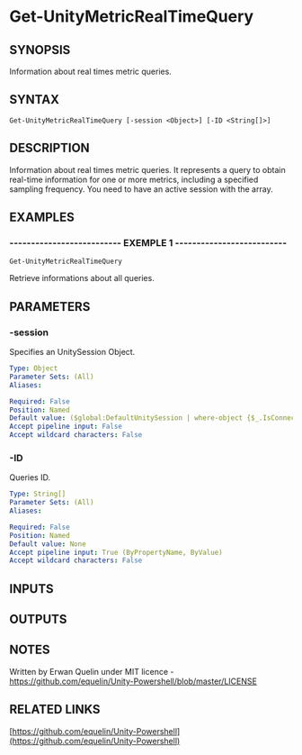 # Get-UnityMetricRealTimeQuery

## SYNOPSIS
Information about real times metric queries.

## SYNTAX

```
Get-UnityMetricRealTimeQuery [-session <Object>] [-ID <String[]>]
```

## DESCRIPTION
Information about real times metric queries.
It represents a query to obtain real-time information for one or more metrics, including a specified sampling frequency. 
You need to have an active session with the array.

## EXAMPLES

### -------------------------- EXEMPLE 1 --------------------------
```
Get-UnityMetricRealTimeQuery
```

Retrieve informations about all queries.

## PARAMETERS

### -session
Specifies an UnitySession Object.

```yaml
Type: Object
Parameter Sets: (All)
Aliases: 

Required: False
Position: Named
Default value: ($global:DefaultUnitySession | where-object {$_.IsConnected -eq $true})
Accept pipeline input: False
Accept wildcard characters: False
```

### -ID
Queries ID.

```yaml
Type: String[]
Parameter Sets: (All)
Aliases: 

Required: False
Position: Named
Default value: None
Accept pipeline input: True (ByPropertyName, ByValue)
Accept wildcard characters: False
```

## INPUTS

## OUTPUTS

## NOTES
Written by Erwan Quelin under MIT licence - https://github.com/equelin/Unity-Powershell/blob/master/LICENSE

## RELATED LINKS

[https://github.com/equelin/Unity-Powershell](https://github.com/equelin/Unity-Powershell)


